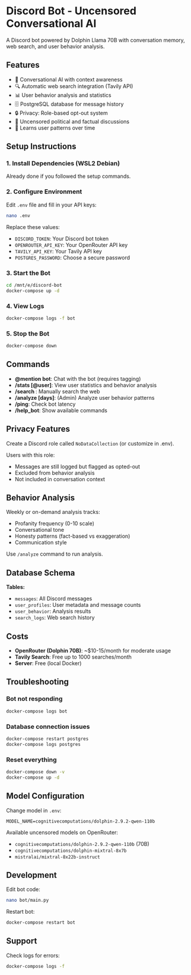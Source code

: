# Discord Bot - Uncensored Conversational AI

A Discord bot powered by Dolphin Llama 70B with conversation memory, web search, and user behavior analysis.

## Features

- 🤖 Conversational AI with context awareness
- 🔍 Automatic web search integration (Tavily API)
- 📊 User behavior analysis and statistics
- 🗄️ PostgreSQL database for message history
- 🔒 Privacy: Role-based opt-out system
- 🎯 Uncensored political and factual discussions
- 🧠 Learns user patterns over time

## Setup Instructions

### 1. Install Dependencies (WSL2 Debian)

Already done if you followed the setup commands.

### 2. Configure Environment

Edit `.env` file and fill in your API keys:

```bash
nano .env
```

Replace these values:
- `DISCORD_TOKEN`: Your Discord bot token
- `OPENROUTER_API_KEY`: Your OpenRouter API key
- `TAVILY_API_KEY`: Your Tavily API key
- `POSTGRES_PASSWORD`: Choose a secure password

### 3. Start the Bot

```bash
cd /mnt/e/discord-bot
docker-compose up -d
```

### 4. View Logs

```bash
docker-compose logs -f bot
```

### 5. Stop the Bot

```bash
docker-compose down
```

## Commands

- **@mention bot**: Chat with the bot (requires tagging)
- **/stats [@user]**: View user statistics and behavior analysis
- **/search <query>**: Manually search the web
- **/analyze [days]**: (Admin) Analyze user behavior patterns
- **/ping**: Check bot latency
- **/help_bot**: Show available commands

## Privacy Features

Create a Discord role called `NoDataCollection` (or customize in .env).

Users with this role:
- Messages are still logged but flagged as opted-out
- Excluded from behavior analysis
- Not included in conversation context

## Behavior Analysis

Weekly or on-demand analysis tracks:
- Profanity frequency (0-10 scale)
- Conversational tone
- Honesty patterns (fact-based vs exaggeration)
- Communication style

Use `/analyze` command to run analysis.

## Database Schema

**Tables:**
- `messages`: All Discord messages
- `user_profiles`: User metadata and message counts
- `user_behavior`: Analysis results
- `search_logs`: Web search history

## Costs

- **OpenRouter (Dolphin 70B)**: ~$10-15/month for moderate usage
- **Tavily Search**: Free up to 1000 searches/month
- **Server**: Free (local Docker)

## Troubleshooting

### Bot not responding
```bash
docker-compose logs bot
```

### Database connection issues
```bash
docker-compose restart postgres
docker-compose logs postgres
```

### Reset everything
```bash
docker-compose down -v
docker-compose up -d
```

## Model Configuration

Change model in `.env`:
```
MODEL_NAME=cognitivecomputations/dolphin-2.9.2-qwen-110b
```

Available uncensored models on OpenRouter:
- `cognitivecomputations/dolphin-2.9.2-qwen-110b` (70B)
- `cognitivecomputations/dolphin-mixtral-8x7b`
- `mistralai/mixtral-8x22b-instruct`

## Development

Edit bot code:
```bash
nano bot/main.py
```

Restart bot:
```bash
docker-compose restart bot
```

## Support

Check logs for errors:
```bash
docker-compose logs -f
```
